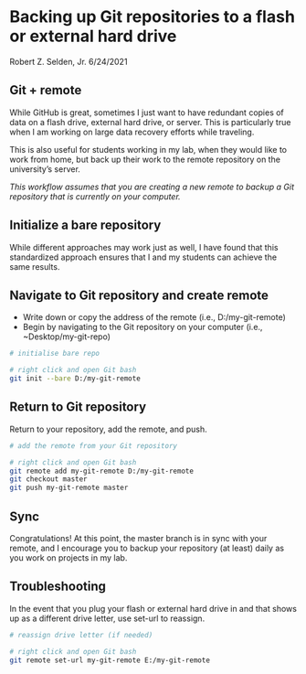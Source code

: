 Backing up Git repositories to a flash or external hard drive
================
Robert Z. Selden, Jr.
6/24/2021

## Git + remote

While GitHub is great, sometimes I just want to have redundant copies of
data on a flash drive, external hard drive, or server. This is
particularly true when I am working on large data recovery efforts while
traveling.

This is also useful for students working in my lab, when they would like
to work from home, but back up their work to the remote repository on
the university’s server.

*This workflow assumes that you are creating a new remote to backup a
Git repository that is currently on your computer.*

## Initialize a bare repository

While different approaches may work just as well, I have found that this
standardized approach ensures that I and my students can achieve the
same results.

## Navigate to Git repository and create remote

-   Write down or copy the address of the remote (i.e.,
    D:/my-git-remote)
-   Begin by navigating to the Git repository on your computer (i.e.,
    \~Desktop/my-git-repo)

``` bash
# initialise bare repo

# right click and open Git bash
git init --bare D:/my-git-remote
```

## Return to Git repository

Return to your repository, add the remote, and push.

``` bash
# add the remote from your Git repository

# right click and open Git bash
git remote add my-git-remote D:/my-git-remote
git checkout master
git push my-git-remote master
```

## Sync

Congratulations! At this point, the master branch is in sync with your
remote, and I encourage you to backup your repository (at least) daily
as you work on projects in my lab.

## Troubleshooting

In the event that you plug your flash or external hard drive in and that
shows up as a different drive letter, use set-url to reassign.

``` bash
# reassign drive letter (if needed)

# right click and open Git bash
git remote set-url my-git-remote E:/my-git-remote
```
